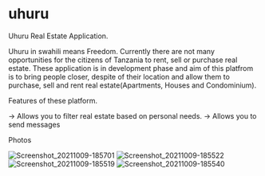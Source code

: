 # uhuru

Uhuru Real Estate Application.

Uhuru in swahili means Freedom. Currently there are not many opportunities for the citizens of Tanzania to rent, sell or purchase real estate. These application is in development phase and aim of this platfrom is to bring people closer, despite of their location and allow them to purchase, sell and rent real estate(Apartments, Houses and Condominium).

Features of these platform.

-> Allows you to filter real estate based on personal needs.
-> Allows you to send messages

Photos

![Screenshot_20211009-185701](https://user-images.githubusercontent.com/40327171/136676683-97dcbe98-2afc-4e9d-883f-da2c8e71d1dd.jpg)
![Screenshot_20211009-185522](https://user-images.githubusercontent.com/40327171/136676684-945aac26-a59f-44ac-8c7e-f459dc2c65a0.jpg)
![Screenshot_20211009-185519](https://user-images.githubusercontent.com/40327171/136676687-d1b7382e-24f1-4e31-92b7-f0c22ae2c7d5.jpg)
![Screenshot_20211009-185540](https://user-images.githubusercontent.com/40327171/136676690-9e6ca9de-6430-4ed1-b005-cfd8ee110899.jpg)
